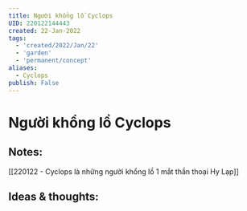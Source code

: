 ```yaml
---
title: Người khổng lồ Cyclops
UID: 220122144443
created: 22-Jan-2022
tags:
  - 'created/2022/Jan/22'
  - 'garden'
  - 'permanent/concept'
aliases:
  - Cyclops
publish: False
---
```

# Người khổng lồ Cyclops

## Notes:

[[220122 - Cyclops là những người khổng lồ 1 mắt thần thoại Hy Lạp]]

## Ideas & thoughts:



